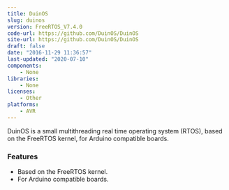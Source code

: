 ```yaml
---
title: DuinOS
slug: duinos
version: FreeRTOS_V7.4.0
code-url: https://github.com/DuinOS/DuinOS
site-url: https://github.com/DuinOS/DuinOS
draft: false
date: "2016-11-29 11:36:57"
last-updated: "2020-07-10"
components:
    - None
libraries:
    - None
licenses:
    - Other
platforms:
    - AVR
---
```

DuinOS is a small multithreading real time operating system (RTOS), based on the FreeRTOS kernel, for Arduino compatible boards.

<!--more-->

### Features

- Based on the FreeRTOS kernel.
- For Arduino compatible boards.

<!--github-projects-->